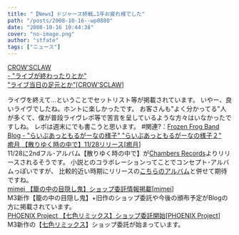 ```yaml
---
title: "【News】ドジャース終戦…1年お疲れ様でした"
path: "/posts/2008-10-16--wp0880"
date: "2008-10-16 10:44:38"
cover: "no-image.png"
author: "stfate"
tags: ["ニュース"]
---
```


<style type="text/css">
<!--
p {white-space: pre-wrap};
-->
</style>

<a class="topics" href="http://www.crowsclaw.info/diary.php" target="_blank">CROW'SCLAW - "ライブが終わったりとか" "ライブ当日の足元とか"</a><span class="junre">[<a href="http://www.crowsclaw.info/" target="_blank">CROW'SCLAW</a>]</span>
<div class="news">ライヴを終えて…ということでセットリスト等が掲載されています。
いやー、良いライヴでしたね。ホントに楽しかったです。
お客さんも"よく分かってる"人が多くて、僕が普段ライヴレポ等で苦言を呈しているような方々はいなかったですしね。
レポは週末にでも書こうと思います。
#関連?：<a href="http://live.crowsclaw.info/" target="_blank">Frozen Frog Band Blog - "らいぶあっともるがーなの様子" "らいぶあっともるがーなの様子２"</a></div>
<a class="topics" href="http://www.chambers.co.jp/new.html target="_blank">癒月 【散りゆく時の中で】11/28リリース</a><span class="junre">[<a href="http://aonokioku.sakura.ne.jp/" target="_blank">癒月</a>]</span>
<div class="news">11/28に2ndフル･アルバム【散りゆく時の中で】が<a href="http://www.chambers.co.jp/" target="_blank">Chambers Records</a>よりリリースされるそうです。
小説とのコラボレーションってことでコンセプト･アルバムっぽいですが、
比較的近い時期にリリースの<a href="http://www.team-e.co.jp/sp/yumeshinden/" target="_blank">こちらのアルバム</a>と併せて期待ですね。</div>
<a class="topics" href="http://mimei.blog.shinobi.jp/" target="_blank">mimei 【籠の中の目隠し鬼】ショップ委託情報掲載</a><span class="junre">[<a href="http://totsu-kuni.net/" target="_blank">mimei</a>]</span>
<div class="news">M3新作【籠の中の目隠し鬼】+旧作のショップ委託や今後の頒布予定がBlogの方に掲載されています。</div>
<a class="topics" href="http://www.p-pr.info/" target="_blank">PHOENIX Project 【七色リミックス】ショップ委託開始</a><span class="junre">[<a href="http://www.p-pr.info/" target="_blank">PHOENIX Project</a>]</span>
<div class="news">M3新作の【<a href="http://prq.blog44.fc2.com/blog-entry-13.html" target="_blank">七色リミックス</a>】ショップ委託が始まっています。</div>
